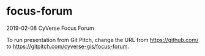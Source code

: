 # focus-forum
2019-02-08 CyVerse Focus Forum

To run presentation from Git Pitch, change the URL from https://github.com/ to https://gitpitch.com/cyverse-gis/focus-forum.
